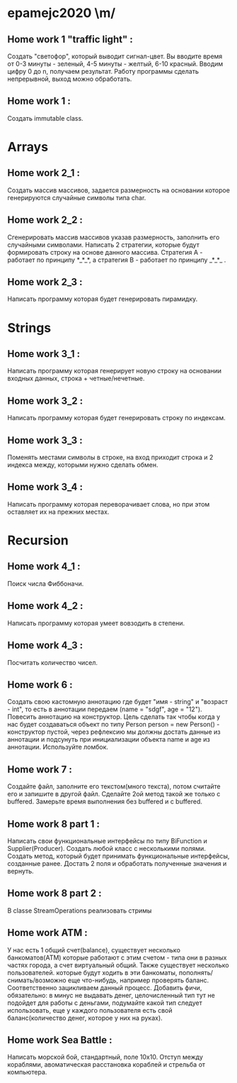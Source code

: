 # epamejc2020 \m/
<h2> Home work 1 "traffic light" : </h2>
Создать "светофор", который выводит сигнал-цвет. Вы вводите время от 0-3 минуты - зеленый,
4-5 минуты - желтый, 6-10 красный. Вводим цифру 0 до n, получаем результат. Работу программы
сделать непрерывной, выход можно обработать.
<h2> Home work 1  : </h2>
Создать immutable class. 
<h1> Arrays  </h1>
<h2> Home work 2_1  : </h2>
Создать массив массивов, задается размерность на основании которое генерируются случайные символы типа char.
<h2> Home work 2_2  : </h2>
Сгенерировать массив массивов указав размерность, заполнить его случайными символами. Написать 2 стратегии, которые будут формировать строку на основе данного массива. Стратегия А - работает по принципу *_*_*, а стратегия B - работает по принципу _*_*_ . 
<h2> Home work 2_3  : </h2>
Написать программу которая будет генерировать пирамидку. 
<h1> Strings </h1>
<h2> Home work 3_1  : </h2>
Написать программу которая генерирует новую строку на основании входных данных, строка + четные/нечетные.
<h2> Home work 3_2  : </h2>
Написать программу которая будет генерировать строку по индексам.
<h2> Home work 3_3  : </h2>
Поменять местами символы в строке, на вход приходит строка и 2 индекса между, которыми нужно сделать обмен.
<h2> Home work 3_4  : </h2>
Написать программу которая переворачивает слова, но при этом оставляет их на прежних местах. 
<h1> Recursion </h1>
<h2> Home work 4_1  : </h2>
Поиск числа Фиббоначи.
<h2> Home work 4_2  : </h2>
Написать программу которая умеет вовзодить в степени.
<h2> Home work 4_3  : </h2>
Посчитать количество чисел.
<h2> Home work 6  : </h2>
Создать свою кастомную аннотацию где будет "имя - string" и "возраст - int", то есть в аннотации передаем (name = "sdgf", age = "12"). Повесить аннотацию на конструктор. Цель сделать так чтобы когда у нас будет создаваться объект по типу Person person = new Person() - конструктор пустой, через рефлексию мы должны достать данные из аннотации и подсунуть при инициализации объекта name и age из аннотации. Используйте ломбок.
<h2> Home work 7  : </h2>
Создайте файл, заполните его текстом(много текста), потом считайте его и запишите в другой файл. Сделайте 2ой метод такой же только с buffered. Замерьте время выполнения без buffered и c buffered.
<h2> Home work 8 part 1  : </h2>
Написать свои функциональные интерфейсы по типу BiFunction и Supplier(Producer).
Создать любой класс с несколькими полями. Создать метод, который будет принимать
функциональные интерфейсы, созданные ранее. Достать 2 поля и обработать полученные значения и вернуть.
<h2> Home work 8 part 2  : </h2>
В classe StreamOperations реализовать стримы
<h2> Home work ATM  : </h2>
У нас есть 1 общий счет(balance), существует несколько банкоматов(ATM) которые работают с этим счетом - типа они в разных частях города, а счет виртуальный общий. Также существует несколько пользователей. которые будут ходить в эти банкоматы, пополнять/снимать/возможно еще что-нибудь, например проверять баланс. Соответственно зацикливаем данный процесс. Добавить фичи, обязательно: в минус не выдавать денег, целочисленный тип тут не подойдет для работы с деньгами, подумайте какой тип следует использовать, еще у каждого пользователя есть свой баланс(количество денег, которое у них на руках).
<h2> Home work Sea Battle  : </h2>
Написать морской бой, стандартный, поле 10х10. Отступ между кораблями, авоматическая расстановка кораблей и стрельба от компьютера.
